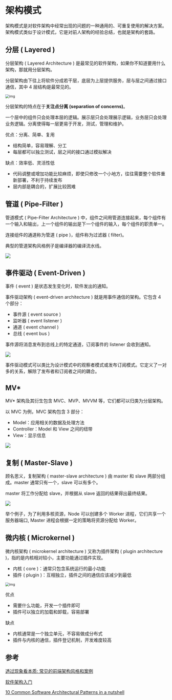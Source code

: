 # 架构模式

架构模式是对软件架构中经常出现的问题的一种通用的、可重复使用的解决方案。架构模式类似于设计模式，它是对前人架构的经验总结，也就是架构的套路。

## 分层 ( Layered )

分层架构 ( Layered Architecture ) 是最常见的软件架构，如果你不知道要用什么架构，那就用分层架构。

分层架构由下往上将软件分成若干层，底层为上层提供服务，层与层之间通过接口通信，其中 4 层结构是最常见的。

<img src="https://raw.githubusercontent.com/yamsfeer/pic-bed/master/bg2016090302.png" alt="img" style="zoom:75%;" />

分层架构的特点在于**关注点分离 (separation of concerns)**。

一个层中的组件只会处理本层的逻辑。展⽰层只会处理展示逻辑，业务层只会处理业务逻辑。分离使得每一层更易于开发，测试，管理和维护。

优点：分离、简单、复用

* 结构简单，容易理解、分工
* 每层都可以独立测试，层之间的接口通过模拟解决

缺点：效率低、灵活性低

- 代码调整或增加功能比较麻烦，即使只修改一个小地方，往往需要整个软件重新部署，不利于持续发布
- 层内部是耦合的，扩展比较困难

## 管道 ( Pipe-Filter )

管道模式 ( Pipe-Filter Architecture ) 中，组件之间用管道连接起来，每个组件有一个输入和输出，上一个组件的输出是下一个组件的输入，每个组件的职责单一。

连接组件的通道称为管道 ( pipe )，组件称为过滤器 ( filter)。

典型的管道架构风格例子是编译器的编译流水线。

<img src="https://raw.githubusercontent.com/yamsfeer/pic-bed/master/n1fdzvuomikukhawzgku.png" />

## 事件驱动 ( Event-Driven )

事件 ( event ) 是状态发生变化时，软件发出的通知。

事件驱动架构 ( event-driven architecture ) 就是用事件通信的架构。它包含 4 个部分：

- 事件源 ( event source )
- 监听器 ( event listener )
- 通道 ( event channel )
- 总线 ( event bus )

事件源将消息发布到总线上的特定通道，订阅事件的 listener 会收到通知。

![](https://raw.githubusercontent.com/yamsfeer/pic-bed/master/1*DOZ4nVR9zkJm-EnXT3KOGQ.png)

事件驱动模式可以类比为设计模式中的观察者模式或发布订阅模式。它定义了一对多的关系，解除了发布者和订阅者之间的耦合。

## MV*

MV* 架构及其衍生包含 MVC、MVP、MVVM 等，它们都可以归类为分层架构。

以 MVC 为例，MVC 架构包含 3 部分：

* Model：应用相关的数据及处理方法
* Controller：Model 和 View 之间的纽带
* View：显示信息

![](https://raw.githubusercontent.com/yamsfeer/pic-bed/master/1*OP0CS6O5Sb66jpc-H-IuRQ.png)

## 复制 ( Master-Slave )

顾名思义，复制架构 ( master-slave architecture ) 由 master 和 slave 两部分组成。master 通常只有一个，slave 可以有多个。

master 将工作分配给 slave，并根据从 slave 返回的结果得出最终结果。

![](https://raw.githubusercontent.com/yamsfeer/pic-bed/master/1*lsK9QntZl2d5oLojwRGXDg.png)

举个例子，为了利用多核资源，Node 可以创建多个 Worker 进程，它们共享一个服务器端口, Master 进程会根据一定的策略将资源分配给 Worker。

## 微内核 ( Microkernel )

微内核架构 ( microkernel architecture ) 又称为插件架构 ( plugin architecture )，指的是内核相对较小，主要功能通过插件实现。

* 内核 ( core )：通常只包含系统运行的最小功能
* 插件 ( plugin )：互相独立，插件之间的通信应该减少到最低

<img src="https://raw.githubusercontent.com/yamsfeer/pic-bed/master/bg2016090306.png" alt="img" style="zoom:75%;" />

优点

- 需要什么功能，开发一个插件即可
- 插件可以独立的加载和卸载，容易部署

缺点

- 内核通常是一个独立单元，不容易做成分布式
- 插件与内核的通信，插件登记机制，开发难度较高

## 参考

[透过现象看本质: 常见的前端架构风格和案例](https://juejin.cn/post/6844903943068205064)

[软件架构入门](http://www.ruanyifeng.com/blog/2016/09/software-architecture.html)

[10 Common Software Architectural Patterns in a nutshell](https://towardsdatascience.com/10-common-software-architectural-patterns-in-a-nutshell-a0b47a1e9013)


